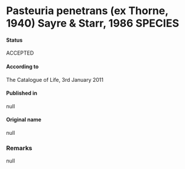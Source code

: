 # Pasteuria penetrans (ex Thorne, 1940) Sayre & Starr, 1986 SPECIES

#### Status
ACCEPTED

#### According to
The Catalogue of Life, 3rd January 2011

#### Published in
null

#### Original name
null

### Remarks
null
